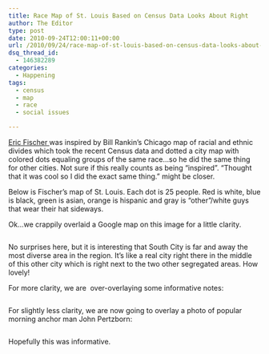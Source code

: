 ```yaml
---
title: Race Map of St. Louis Based on Census Data Looks About Right
author: The Editor
type: post
date: 2010-09-24T12:00:11+00:00
url: /2010/09/24/race-map-of-st-louis-based-on-census-data-looks-about-right/
dsq_thread_id:
  - 146382289
categories:
  - Happening
tags:
  - census
  - map
  - race
  - social issues

---
```

<a href="http://www.flickr.com/photos/walkingsf/4988537059/in/set-72157624812674967/" target="_blank">Eric Fischer </a>was inspired by Bill Rankin&#8217;s Chicago map of racial and ethnic divides which took the recent Census data and dotted a city map with colored dots equaling groups of the same race&#8230;so he did the same thing for other cities. Not sure if this really counts as being &#8220;inspired&#8221;. &#8220;Thought that it was cool so I did the exact same thing.&#8221; might be closer.

Below is Fischer&#8217;s map of St. Louis. Each dot is 25 people. Red is white, blue is black, green is asian, orange is hispanic and gray is &#8220;other&#8221;/white guys that wear their hat sideways.

<p style="text-align: left;">
  <a href="http://media.punchingkitty.com/wordpress/2010/09/st_louis_race_map_nooverlay.jpg"><img class="aligncenter size-full wp-image-6979" title="st_louis_race_map_nooverlay" src="http://media.punchingkitty.com/wordpress/2010/09/st_louis_race_map_nooverlay.jpg?filter=resize&w=500" alt="" /></a>Ok&#8230;we crappily overlaid a Google map on this image for a little clarity.
</p>

<p style="text-align: left;">
  <a href="http://media.punchingkitty.com/wordpress/2010/09/st_louis_race_map.jpg"><img class="aligncenter size-full wp-image-6980" title="st_louis_race_map" src="http://media.punchingkitty.com/wordpress/2010/09/st_louis_race_map.jpg?filter=resize&w=500" alt="" /></a>
</p>

<p style="text-align: left;">
  No surprises here, but it is interesting that South City is far and away the most diverse area in the region. It&#8217;s like a real city right there in the middle of this other city which is right next to the two other segregated areas. How lovely!
</p>

<p style="text-align: left;">
  For more clarity, we are  over-overlaying some informative notes:
</p>

<p style="text-align: left;">
  <a href="http://media.punchingkitty.com/wordpress/2010/09/st_louis_race_map_notes.jpg"><img class="aligncenter size-full wp-image-6983" title="st_louis_race_map_notes" src="http://media.punchingkitty.com/wordpress/2010/09/st_louis_race_map_notes.jpg?filter=resize&w=500" alt="" /></a>
</p>

<p style="text-align: left;">
  For slightly less clarity, we are now going to overlay a photo of popular morning anchor man John Pertzborn:
</p>

<p style="text-align: left;">
  <a href="http://media.punchingkitty.com/wordpress/2010/09/st_louis_race_map_pertzborn.jpg"><img class="aligncenter size-full wp-image-6984" title="st_louis_race_map_pertzborn" src="http://media.punchingkitty.com/wordpress/2010/09/st_louis_race_map_pertzborn.jpg?filter=resize&w=500" alt="" /></a>
</p>

<p style="text-align: left;">
  Hopefully this was informative.
</p>